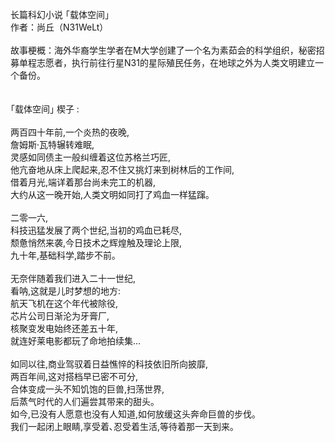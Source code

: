 长篇科幻小说 ｢载体空间｣ <br>作者：尚丘（N31WeLt）<br>
<br>
故事梗概：海外华裔学生学者在M大学创建了一个名为素茹会的科学组织，秘密招募单程志愿者，执行前往行星N31的星际殖民任务，在地球之外为人类文明建立一个备份。<br>
<br>
<br>
｢载体空间｣ 楔子 :<br>
<br>
两百四十年前,一个炎热的夜晚,<br>
詹姆斯·瓦特辗转难眠,<br>
灵感如同债主一般纠缠着这位苏格兰巧匠,<br>
他亢奋地从床上爬起来,忍不住又挑灯来到树林后的工作间,<br>
借着月光,端详着那台尚未完工的机器,<br>
大约从这一晚开始,人类文明如同打了鸡血一样猛蹿｡<br>
<br>
二零一六,<br>
科技迅猛发展了两个世纪,当初的鸡血已耗尽,<br>
颓惫悄然来袭,今日技术之辉煌触及理论上限,<br>
九十年,基础科学,踏步不前｡<br>
<br>
无奈伴随着我们进入二十一世纪,<br>
看呐,这就是儿时梦想的地方:<br>
航天飞机在这个年代被除役,<br>
芯片公司日渐沦为牙膏厂,<br>
核聚变发电始终还差五十年,<br>
就连好莱电影都玩了命地拍续集…<br>
<br>
如同以往,商业驾驭着日益憔悴的科技依旧所向披靡,<br>
两百年间,这对搭档早已密不可分,<br>
合体变成一头不知饥饱的巨兽,扫荡世界,<br>
后蒸气时代的人们遍尝其带来的甜头｡<br>
如今,已没有人愿意也没有人知道,如何放缓这头奔命巨兽的步伐｡<br>
我们一起闭上眼睛,享受着､忍受着生活,等待着那一天到来｡<br>
<br>
